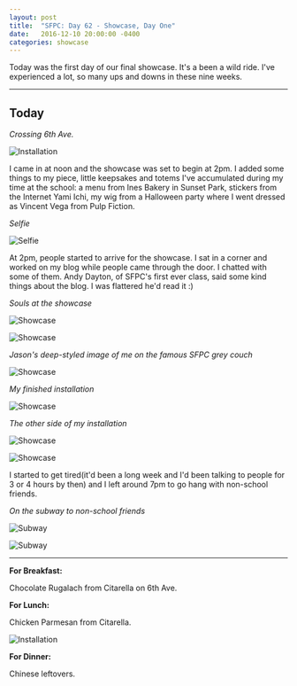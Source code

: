 ```yaml
---
layout: post
title:  "SFPC: Day 62 - Showcase, Day One"
date:   2016-12-10 20:00:00 -0400
categories: showcase
---
```


Today was the first day of our final showcase. It's a been a wild ride. I've experienced a lot, so many ups and downs in these nine weeks.

-----

<h2>Today</h2>

*Crossing 6th Ave.*

![Installation](/assets/sfpc-images/IMG_6851.JPG)

I came in at noon and the showcase was set to begin at 2pm. I added some things to my piece, little keepsakes and totems I've accumulated during my time at the school: a menu from Ines Bakery in Sunset Park, stickers from the Internet Yami Ichi, my wig from a Halloween party where I went dressed as Vincent Vega from Pulp Fiction.

*Selfie*

![Selfie](/assets/sfpc-images/IMG_6853.JPG)

At 2pm, people started to arrive for the showcase. I sat in a corner and worked on my blog while people came through the door. I chatted with some of them. Andy Dayton, of SFPC's first ever class, said some kind things about the blog. I was flattered he'd read it :)

*Souls at the showcase*

![Showcase](/assets/sfpc-images/IMG_6856.JPG)

![Showcase](/assets/sfpc-images/IMG_6860.JPG)

*Jason's deep-styled image of me on the famous SFPC grey couch*

![Showcase](/assets/sfpc-images/IMG_6862.JPG)

*My finished installation*

![Showcase](/assets/sfpc-images/IMG_6863.JPG)

*The other side of my installation*

![Showcase](/assets/sfpc-images/IMG_6864.JPG)

![Showcase](/assets/sfpc-images/IMG_6865.JPG)

I started to get tired(it'd been a long week and I'd been talking to people for 3 or 4 hours by then) and I left around 7pm to go hang with non-school friends.

*On the subway to non-school friends*

![Subway](/assets/sfpc-images/IMG_6868.JPG)

![Subway](/assets/sfpc-images/IMG_6867.JPG)

-----

**For Breakfast:**

Chocolate Rugalach from Citarella on 6th Ave.

**For Lunch:**

Chicken Parmesan from Citarella.

![Installation](/assets/sfpc-images/IMG_6852.JPG)

**For Dinner:**

Chinese leftovers.
